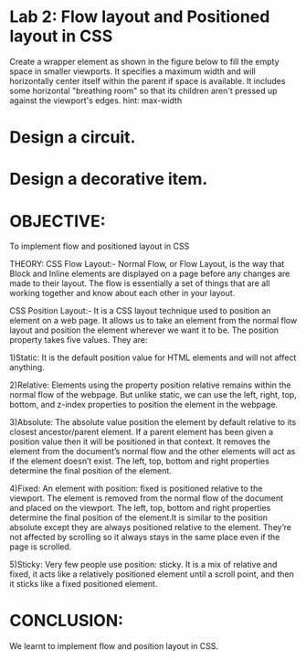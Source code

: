  # Lab 2: Flow layout and Positioned layout in CSS
Create a wrapper element as shown in the figure below to fill the empty space in smaller viewports. It specifies a maximum width and will horizontally center itself within the parent if space is available. It includes some horizontal "breathing room" so that its children aren't pressed up against the viewport's edges.
hint: max-width

 # Design a circuit.

 # Design a decorative item.

# OBJECTIVE:
To implement flow and positioned layout in CSS

THEORY:
CSS Flow Layout:- Normal Flow, or Flow Layout, is the way that Block and Inline elements are displayed on a page before any changes are made to their layout. The flow is essentially a set of things that are all working together and know about each other in your layout.

CSS Position Layout:- It is a CSS layout technique used to position an element on a web page. It allows us to take an element from the normal flow layout and position the element wherever we want it to be.
The position property takes five values. They are:

1)Static:
It is the default position value for HTML elements and will not affect anything.

2)Relative:
Elements using the property position relative remains within the normal flow of the webpage. But unlike static, we can use the left, right, top, bottom, and z-index properties to position the element in the webpage.

3)Absolute:
The absolute value position the element by default relative to its closest ancestor/parent element. If a parent element has been given a position value then it will be positioned in that context.
It removes the element from the document’s normal flow and the other elements will act as if the element doesn’t exist. The left, top, bottom and right properties determine the final position of the element.

4)Fixed:
An element with position: fixed is positioned relative to the viewport. The element is removed from the normal flow of the document and placed on the viewport. The left, top, bottom and right properties determine the final position of the element.It is similar to the position absolute except they are always positioned relative to the element. They’re not affected by scrolling so it always stays in the same place even if the page is scrolled.

5)Sticky:
Very few people use position: sticky. It is a mix of relative and fixed, it acts like a relatively positioned element until a scroll point, and then it sticks like a fixed positioned element.

# CONCLUSION:
We learnt to implement flow and position layout in CSS.